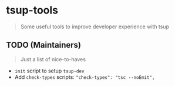 # tsup-tools

> Some useful tools to improve developer experience with tsup

## TODO (Maintainers)

> Just a list of nice-to-haves

- `init` script to setup `tsup-dev`
- Add `check-types` scripts: `"check-types": "tsc --noEmit",`
